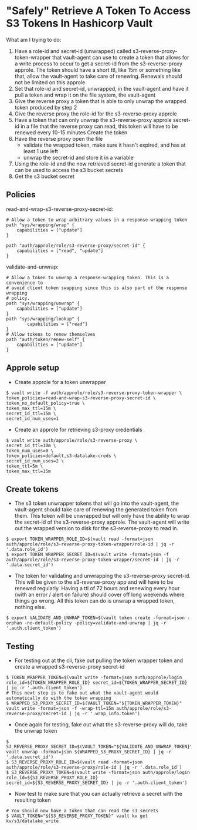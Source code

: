 # "Safely" Retrieve A Token To Access S3 Tokens In Hashicorp Vault

What am I trying to do:

1. Have a role-id and secret-id (unwrapped) called s3-reverse-proxy-token-wrapper that vault-agent can use to create a token that allows for a write process to occur to get a secret-id from the s3-reverse-proxy approle.  The token should have a short ttl, like 15m or something like that, allow the vault-agent to take care of renewing.  Renewals should not be limited on this approle
2. Set that role-id and secret-id, unwrapped, in the vault-agent and have it pull a token and wrap it on the file system, the vault-agent
3. Give the reverse proxy a token that is able to only unwrap the wrapped token produced by step 2
4. Give the reverse proxy the role-id for the s3-reverse-proxy approle
5. Have a token that can only unwrap the s3-reverse-proxy approle secret-id in a file that the reverse proxy can read, this token will have to be renewed every 10-15 minutes
Create the token
6. Have the reverse proxy open the file
    - validate the wrapped token, make sure it hasn't expired, and has at least 1 use left
    - unwrap the secret-id and store it in a variable
7. Using the role-id and the now retrieved secret-id generate a token that can be used to access the s3 bucket secrets
8. Get the s3 bucket secret

## Policies
read-and-wrap-s3-reverse-proxy-secret-id:
```
# Allow a token to wrap arbitrary values in a response-wrapping token
path "sys/wrapping/wrap" {
    capabilities = ["update"]
}

path "auth/approle/role/s3-reverse-proxy/secret-id" {
  	capabilities = ["read", "update"]
}
```
validate-and-unwrap:
```
# Allow a token to unwrap a response-wrapping token. This is a convenience to
# avoid client token swapping since this is also part of the response wrapping
# policy.
path "sys/wrapping/unwrap" {
    capabilities = ["update"]
}
path "sys/wrapping/lookup" {
 		capabilities = ["read"]
}
# Allow tokens to renew themselves
path "auth/token/renew-self" {
    capabilities = ["update"]
}
```

## Approle setup
- Create approle for a token unwrapper
```
$ vault write -f auth/approle/role/s3-reverse-proxy-token-wrapper \
token_policies=read-and-wrap-s3-reverse-proxy-secret-id \
token_no_default_policy=true \
token_max_ttl=15m \
secret_id_ttl=15m \
secret_id_num_uses=1
```
- Create an approle for retrieving s3-proxy credentials
```
$ vault write auth/approle/role/s3-reverse-proxy \
secret_id_ttl=10m \
token_num_uses=0 \
token_policies=default,s3-datalake-creds \
secret_id_num_uses=2 \
token_ttl=5m \
token_max_ttl=15m
```

## Create tokens
- The s3 token unwrapper tokens that will go into the vault-agent, the vault-agent should take care of renewing the generated token from them. This token will be unwrapped but will only have the ability to wrap the secret-id of the s3-reverse-proxy approle.  The vault-agent will write out the wrapped version to disk for the s3-reverse-proxy to read in.
```
$ export TOKEN_WRAPPER_ROLE_ID=$(vault read -format=json auth/approle/role/s3-reverse-proxy-token-wrapper/role-id | jq -r '.data.role_id')
$ export TOKEN_WRAPPER_SECRET_ID=$(vault write -format=json -f auth/approle/role/s3-reverse-proxy-token-wrapper/secret-id | jq -r '.data.secret_id')
```

- The token for validating and unwrapping the s3-reverse-proxy secret-id.  This will be given to the s3-reverse-proxy app and will have to be renewed regularly.  Having a ttl of 72 hours and renewing every hour (with an error / alert on failure) should cover off long weekends where things go wrong.  All this token can do is unwrap a wrapped token, nothing else.
```
$ export VALIDATE_AND_UNWRAP_TOKEN=$(vault token create -format=json -orphan -no-default-policy -policy=validate-and-unwrap | jq -r '.auth.client_token')
```

## Testing
- For testing out at the cli, fake out pulling the token wrapper token and create a wrapped s3-reverse-proxy secret-id
```
$ TOKEN_WRAPPER_TOKEN=$(vault write -format=json auth/approle/login role_id=${TOKEN_WRAPPER_ROLE_ID} secret_id=${TOKEN_WRAPPER_SECRET_ID} | jq -r '.auth.client_token')
# This next step is to fake out what the vault-agent would automatically do with the token wrapping
$ WRAPPED_S3_PROXY_SECRET_ID=$(VAULT_TOKEN="${TOKEN_WRAPPER_TOKEN}" vault write -format=json -f -wrap-ttl=15m auth/approle/role/s3-reverse-proxy/secret-id | jq -r '.wrap_info.token')
```

- Once again for testing, fake out what the s3-reverse-proxy will do, take the unwrap token
```
$ S3_REVERSE_PROXY_SECRET_ID=$(VAULT_TOKEN="${VALIDATE_AND_UNWRAP_TOKEN}" vault unwrap -format=json ${WRAPPED_S3_PROXY_SECRET_ID} | jq -r '.data.secret_id')
$ S3_REVERSE_PROXY_ROLE_ID=$(vault read -format=json auth/approle/role/s3-reverse-proxy/role-id | jq -r '.data.role_id')
$ S3_REVERSE_PROXY_TOKEN=$(vault write -format=json auth/approle/login role_id=${S3_REVERSE_PROXY_ROLE_ID} secret_id=${S3_REVERSE_PROXY_SECRET_ID} | jq -r '.auth.client_token')
```

- Now test to make sure that you can actually retrieve a secret with the resulting token
```
# You should now have a token that can read the s3 secrets
$ VAULT_TOKEN="${S3_REVERSE_PROXY_TOKEN}" vault kv get kv/s3/datalake_write
```

